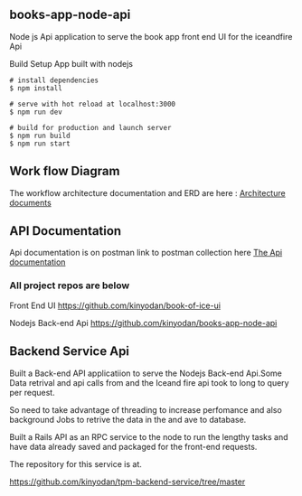 ## books-app-node-api

Node js Api application to serve the book app front end UI for the iceandfire Api

Build Setup
App built with nodejs
```
# install dependencies
$ npm install

# serve with hot reload at localhost:3000
$ npm run dev

# build for production and launch server
$ npm run build
$ npm run start
```

## Work flow Diagram
The workflow architecture documentation and ERD are here : <a href="https://drive.google.com/drive/folders/1kcibDqOtcO_4CrTUvK1_Gb0tW4vf0Dwi?ths=true">Architecture documents </a>

## API Documentation
Api documentation is on postman link to postman collection here  <a href="https://www.postman.com/lunar-crescent-756083/workspace/my-workspace/request/21024605-98348242-b79d-4993-ba48-f7fe9f2c23b1">
 The Api documentation
</a>

### All project repos are below
Front End UI https://github.com/kinyodan/book-of-ice-ui

Nodejs Back-end Api https://github.com/kinyodan/books-app-node-api

## Backend Service Api

Built a Back-end API applicatiion to serve the Nodejs Back-end Api.Some Data retrival and api calls from and the Iceand fire api took to long to query per request.

So need to take advantage of threading to increase perfomance and also background Jobs to retrive the data in the and ave to database.

Built a Rails API as an RPC service to the node to run the lengthy tasks and have data already saved and packaged for the front-end requests.

The repository for this service is at.

https://github.com/kinyodan/tpm-backend-service/tree/master

